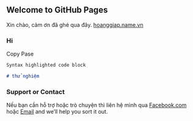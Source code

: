 ## Welcome to GitHub Pages

Xin chào, cảm ơn đã ghé qua đây. [hoanggiap.name.vn](https://hoanggiap.name.vn/)
### Hi

Copy Pase
```markdown
Syntax highlighted code block

# thử nghiệm
```

### Support or Contact

Nếu bạn cần hỗ trợ hoặc trò chuyện thì liên hệ mình qua [Facebook.com](https://www.facebook.com/CopCute.XyZ/) hoặc [Email](email:copgamingtq@gmail.com) and we’ll help you sort it out.

